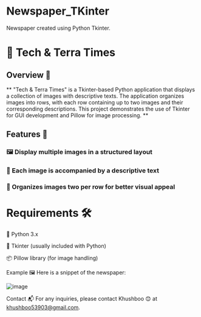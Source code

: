 # Newspaper_TKinter
Newspaper created using Python Tkinter.
# 📰 Tech & Terra Times
## Overview 🌟
** "Tech & Terra Times" is a Tkinter-based Python application that displays a collection of images with descriptive texts. The application organizes images into rows, with each row containing up to two images and their corresponding descriptions. This project demonstrates the use of Tkinter for GUI development and Pillow for image processing. **

## Features 🚀
### 🖼️ Display multiple images in a structured layout
### 📝 Each image is accompanied by a descriptive text
### 📐 Organizes images two per row for better visual appeal
# Requirements 🛠️
🐍 Python 3.x

🧩 Tkinter (usually included with Python)

📦 Pillow library (for image handling)

Example 🖼️
Here is a snippet of the newspaper:

![image](https://github.com/user-attachments/assets/2a7d5fd6-567e-4a13-a81f-7801a0db5cbd)


Contact 📬
For any inquiries, please contact Khushboo 😊 at khushboo53903@gmail.com.
